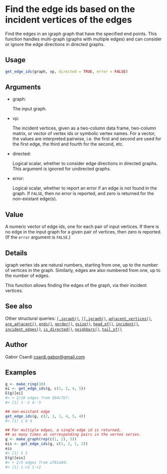 # Find the edge ids based on the incident vertices of the edges

Find the edges in an igraph graph that have the specified end points.
This function handles multi-graph (graphs with multiple edges) and can
consider or ignore the edge directions in directed graphs.

## Usage

``` r
get_edge_ids(graph, vp, directed = TRUE, error = FALSE)
```

## Arguments

- graph:

  The input graph.

- vp:

  The incident vertices, given as a two-column data frame, two-column
  matrix, or vector of vertex ids or symbolic vertex names. For a
  vector, the values are interpreted pairwise, i.e. the first and second
  are used for the first edge, the third and fourth for the second, etc.

- directed:

  Logical scalar, whether to consider edge directions in directed
  graphs. This argument is ignored for undirected graphs.

- error:

  Logical scalar, whether to report an error if an edge is not found in
  the graph. If `FALSE`, then no error is reported, and zero is returned
  for the non-existant edge(s).

## Value

A numeric vector of edge ids, one for each pair of input vertices. If
there is no edge in the input graph for a given pair of vertices, then
zero is reported. (If the `error` argument is `FALSE`.)

## Details

igraph vertex ids are natural numbers, starting from one, up to the
number of vertices in the graph. Similarly, edges are also numbered from
one, up to the number of edges.

This function allows finding the edges of the graph, via their incident
vertices.

## See also

Other structural queries:
[`[.igraph()`](https://r.igraph.org/reference/sub-.igraph.md),
[`[[.igraph()`](https://r.igraph.org/reference/sub-sub-.igraph.md),
[`adjacent_vertices()`](https://r.igraph.org/reference/adjacent_vertices.md),
[`are_adjacent()`](https://r.igraph.org/reference/are_adjacent.md),
[`ends()`](https://r.igraph.org/reference/ends.md),
[`gorder()`](https://r.igraph.org/reference/gorder.md),
[`gsize()`](https://r.igraph.org/reference/gsize.md),
[`head_of()`](https://r.igraph.org/reference/head_of.md),
[`incident()`](https://r.igraph.org/reference/incident.md),
[`incident_edges()`](https://r.igraph.org/reference/incident_edges.md),
[`is_directed()`](https://r.igraph.org/reference/is_directed.md),
[`neighbors()`](https://r.igraph.org/reference/neighbors.md),
[`tail_of()`](https://r.igraph.org/reference/tail_of.md)

## Author

Gabor Csardi <csardi.gabor@gmail.com>

## Examples

``` r
g <- make_ring(10)
ei <- get_edge_ids(g, c(1, 2, 4, 5))
E(g)[ei]
#> + 2/10 edges from 584c7b7:
#> [1] 1--2 4--5

## non-existant edge
get_edge_ids(g, c(2, 1, 1, 4, 5, 4))
#> [1] 1 0 4

## For multiple edges, a single edge id is returned,
## as many times as corresponding pairs in the vertex series.
g <- make_graph(rep(c(1, 2), 5))
eis <- get_edge_ids(g, c(1, 2, 1, 2))
eis
#> [1] 5 5
E(g)[eis]
#> + 2/5 edges from a781a04:
#> [1] 1->2 1->2
```
